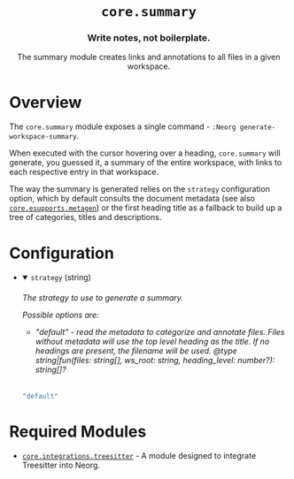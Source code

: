 <div align="center">

# `core.summary`

### Write notes, not boilerplate.

The summary module creates links and annotations to all files in a given workspace.



</div>

# Overview

<!-- TODO: GIF -->
The `core.summary` module exposes a single command - `:Neorg generate-workspace-summary`.

When executed with the cursor hovering over a heading, `core.summary` will generate, you guessed it,
a summary of the entire workspace, with links to each respective entry in that workspace.

The way the summary is generated relies on the `strategy` configuration option,
which by default consults the document metadata (see also
[`core.esupports.metagen`](https://github.com/nvim-neorg/neorg/wiki/Metagen)) or the first heading title
as a fallback to build up a tree of categories, titles and descriptions.

# Configuration

* <details open>
  
  <summary><code>strategy</code> (string)</summary>
  
  <h6>
  
  <div>
  
  The strategy to use to generate a summary.
  
  Possible options are:
  - "default" - read the metadata to categorize and annotate files. Files
  without metadata will use the top level heading as the title. If no headings are present, the filename will be used.
  @type string|fun(files: string[], ws_root: string, heading_level: number?): string[]?
  
  </div>
  
  </h6>
  
  ```lua
  "default"
  ```
  
  </details>


# Required Modules

- [`core.integrations.treesitter`](https://github.com/nvim-neorg/neorg/wiki/Treesitter-Integration) - A module designed to integrate Treesitter into Neorg.

